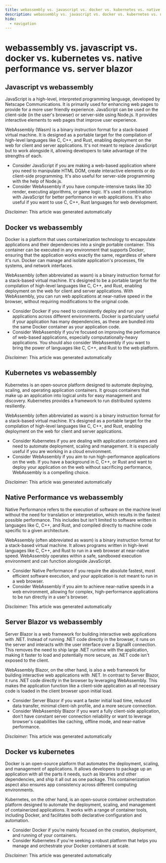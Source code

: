 ```yaml
---
title: webassembly vs. javascript vs. docker vs. kubernetes vs. native performance vs. server blazor
description: webassembly vs. javascript vs. docker vs. kubernetes vs. native performance vs. server blazor
hide:
  - navigation
---
```

# webassembly vs. javascript vs. docker vs. kubernetes vs. native performance vs. server blazor

## Javascript vs webassembly
JavaScript is a high-level, interpreted programming language, developed by Netscape Communications. It is primarily used for enhancing web pages to provide for a more user friendly experience. JavaScript can be used on the client-side (in the user's browser) or server-side using Node.js. It provides interactive elements to web pages that improve user experience.

WebAssembly (Wasm) is a binary instruction format for a stack-based virtual machine. It is designed as a portable target for the compilation of high-level languages like C, C++, and Rust, enabling deployment on the web for client and server applications. It's not meant to replace JavaScript but to work alongside it, allowing developers to take advantage of the strengths of each.

- Consider JavaScript if you are making a web-based application where you need to manipulate HTML DOM, create interactive elements or do client-side programming. It's also useful for server-side programming with the help of Node.js.
- Consider WebAssembly if you have compute-intensive tasks like 3D render, executing algorithms, or game logic. It's used in combination with JavaScript for better performance in web applications. It's also useful if you want to use C, C++, Rust languages for web development.

*Disclaimer:* This article was generated automatically

## Docker vs webassembly
Docker is a platform that uses containerization technology to encapsulate applications and their dependencies into a single portable container. This container can be executed in any environment that supports Docker, ensuring that the application works exactly the same, regardless of where it's run. Docker can manage and isolate application's processes, file systems, and network interfaces.

WebAssembly (often abbreviated as wasm) is a binary instruction format for a stack-based virtual machine. It's designed to be a portable target for the compilation of high-level languages like C, C++, and Rust, enabling deployment on the web for client and server applications. With WebAssembly, you can run web applications at near-native speed in the browser, without requiring modifications to the original code.

- Consider Docker if you need to consistently deploy and run your applications across different environments. Docker is particularly useful if your application has many dependencies, as these are bundled into the same Docker container as your application code.
- Consider WebAssembly if you're focused on improving the performance of web-based applications, especially computationally-heavy applications. You should also consider WebAssembly if you want to bring the power of languages like C, C++, and Rust to the web platform.

*Disclaimer:* This article was generated automatically

## Kubernetes vs webassembly
Kubernetes is an open-source platform designed to automate deploying, scaling, and operating application containers. It groups containers that make up an application into logical units for easy management and discovery. Kubernetes provides a framework to run distributed systems resiliently.

WebAssembly (often abbreviated as wasm) is a binary instruction format for a stack-based virtual machine. It's designed as a portable target for the compilation of high-level languages like C, C++, and Rust, enabling deployment on the web for client and server applications.

- Consider Kubernetes if you are dealing with application containers and need to automate deployment, scaling and management. It is especially useful if you are working in a cloud environment.
- Consider WebAssembly if you aim to run high-performance applications on the web. If you have a background in C, C++, or Rust and want to deploy your application on the web without sacrificing performance, WebAssembly is a compelling choice.

*Disclaimer:* This article was generated automatically

## Native Performance vs webassembly
Native Performance refers to the execution of software on the machine level without the need for translation or interpretation, which results in the fastest possible performance. This includes but isn't limited to software written in languages like C, C++, and Rust, and compiled directly to machine code specific to a given architecture.

WebAssembly (often abbreviated as wasm) is a binary instruction format for a stack-based virtual machine. It allows programs written in high-level languages like C, C++, and Rust to run in a web browser at near-native speed. WebAssembly operates within a safe, sandboxed execution environment and can function alongside JavaScript.

- Consider Native Performance if you require the absolute fastest, most efficient software execution, and your application is not meant to run in a web browser. 
- Consider WebAssembly if you aim to achieve near-native speeds in a web environment, allowing for complex, high-performance applications to be run directly in a user's browser.

*Disclaimer:* This article was generated automatically

## Server Blazor vs webassembly
Server Blazor is a web framework for building interactive web applications with .NET. Instead of running .NET code directly in the browser, it runs on the server and interacts with the user interface over a SignalR connection. This removes the need to ship large .NET runtime with the application, making it faster to load and potentially more secure, as .NET code isn't exposed to the client.

WebAssembly Blazor, on the other hand, is also a web framework for building interactive web applications with .NET. In contrast to Server Blazor, it runs .NET code directly in the browser by leveraging WebAssembly. This makes the application function like a client-side application as all necessary code is loaded in the client browser upon initial load.

- Consider Server Blazor if you want a faster initial load time, reduced data transfer, minimal client-ish profile, and a more secure connection.
- Consider WebAssembly Blazor if you want a fully client-side application, don't have constant server connection reliability or want to leverage browser's capabilities like caching, offline mode, and near-native performance.

*Disclaimer:* This article was generated automatically

## Docker vs kubernetes
Docker is an open-source platform that automates the deployment, scaling, and management of applications. It allows developers to package up an application with all the parts it needs, such as libraries and other dependencies, and ship it all out as one package. This containerization aspect also ensures app consistency across different computing environments. 

Kubernetes, on the other hand, is an open-source container orchestration platform designed to automate the deployment, scaling, and management of containerized applications. It works with a range of container tools, including Docker, and facilitates both declarative configuration and automation.

- Consider Docker if you're mainly focused on the creation, deployment, and running of your containers.
- Consider Kubernetes if you're seeking a robust platform that helps you manage and orchestrate your Docker containers at scale.

*Disclaimer:* This article was generated automatically
